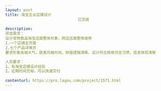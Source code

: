 ```yaml
---                
layout: post       
title: 淘宝企业店铺设计
                                已完成
           
description: 
项目需求：
设计宠物食品淘宝店面整体形象，网店店面整体装修
1.一个店铺主页面
2.七个产品详情页
要求形象高端大气，欧美风格时尚，排版逻辑清晰，设计符合网络浏览习惯，信息体现清晰

人员要求：
1、有淘宝店铺设计经验
2、近期时间充裕，可以快速交付
     
contenturl: https://pro.lagou.com/project/1571.html      
---                 
```

